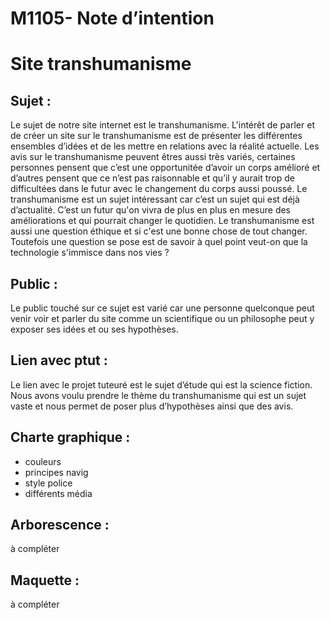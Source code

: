 # M1105- Note d’intention
#  Site transhumanisme

## Sujet : 
Le sujet de notre site internet est le transhumanisme.
L'intérêt de parler et de créer un site sur le transhumanisme est de présenter les différentes ensembles d’idées et de les mettre en relations avec la réalité actuelle. 
Les avis sur le transhumanisme peuvent êtres aussi très variés, certaines personnes pensent que c’est une opportunitée d’avoir un corps amélioré et d’autres pensent que ce n’est pas raisonnable et qu’il y aurait trop de difficultées dans le futur avec le changement du corps aussi poussé.
Le transhumanisme est un sujet intéressant car c’est un sujet qui est déjà d’actualité. 
C’est un futur qu'on vivra de plus en plus en mesure des améliorations et qui pourrait changer le quotidien. Le transhumanisme est aussi une question éthique et si c'est une bonne chose de tout changer. 
Toutefois une question se pose est de savoir à quel point veut-on que la technologie s'immisce dans nos vies ?

## Public :
Le public touché sur ce sujet est varié car une personne quelconque peut venir voir et parler du site comme un scientifique ou un philosophe peut y exposer ses idées et ou ses hypothèses.

## Lien avec ptut : 
Le lien avec le projet tuteuré est le sujet d’étude qui est la science fiction. Nous avons voulu prendre le thème du transhumanisme qui est un sujet vaste et nous permet de poser plus d’hypothèses ainsi que des avis.

## Charte graphique :
- couleurs
- principes navig 
- style police
- différents média

## Arborescence : 
à compléter

## Maquette :
à compléter
